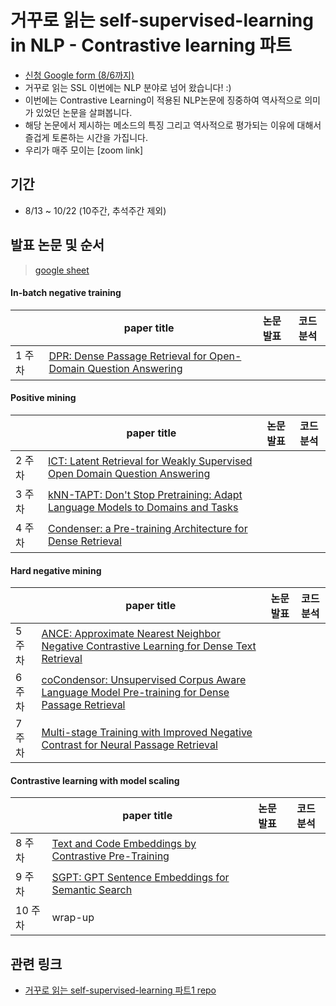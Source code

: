 # 거꾸로 읽는 self-supervised-learning in NLP - Contrastive learning 파트

- [신청 Google form (8/6까지)](https://docs.google.com/forms/d/1kHKbNFMOPAo5ZxirlgoTr4L4eu1AeeEXIergfTyiLyg)
- 거꾸로 읽는 SSL 이번에는 NLP 분야로 넘어 왔습니다! :)
- 이번에는 Contrastive Learning이 적용된 NLP논문에 징중하여 역사적으로 의미가 있었던 논문을 살펴봅니다. 
- 해당 논문에서 제시하는 메소드의 특징 그리고 역사적으로 평가되는 이유에 대해서 즐겁게 토론하는 시간을 가집니다. 
- 우리가 매주 모이는 [zoom link]

## 기간
- 8/13 ~ 10/22 (10주간, 추석주간 제외)

## 발표 논문 및 순서
> [google sheet](https://docs.google.com/spreadsheets/d/1P-pACgU9G0xq6M9Gufad-3tLUBavSMyUL0NIdd6TVH8/edit#gid=360530169)

#### In-batch negative training
| | paper title | 논문 발표 | 코드 분석
-- | -- | -- | --
1 주차 | [DPR: Dense Passage Retrieval for Open-Domain Question Answering](https://arxiv.org/abs/2004.04906) |   |  

#### Positive mining
| | paper title | 논문 발표 | 코드 분석
-- | -- | -- | --
2 주차 | [ICT:  Latent Retrieval for Weakly Supervised Open Domain Question Answering](https://arxiv.org/abs/1906.00300) |   |  
3 주차 | [kNN-TAPT: Don't Stop Pretraining: Adapt Language Models to Domains and Tasks](https://aclanthology.org/2020.acl-main.740/)	 |   |  
4 주차 | [Condenser: a Pre-training Architecture for Dense Retrieval](https://aclanthology.org/2021.emnlp-main.75.pdf)|   |  


#### Hard negative mining
| | paper title | 논문 발표 | 코드 분석
-- | -- | -- | --
5 주차 | [ANCE: Approximate Nearest Neighbor Negative Contrastive Learning for Dense Text Retrieval](https://arxiv.org/abs/2007.00808)|   |  
6 주차 | [coCondensor: Unsupervised Corpus Aware Language Model Pre-training for Dense Passage Retrieval](https://arxiv.org/abs/2108.05540) |   |  
7 주차 | [Multi-stage Training with Improved Negative Contrast for Neural Passage Retrieval](https://aclanthology.org/2021.emnlp-main.492/) |   |  

#### Contrastive learning with model scaling
| | paper title | 논문 발표 | 코드 분석
-- | -- | -- | --
8 주차 | [Text and Code Embeddings by Contrastive Pre-Training](https://arxiv.org/abs/2201.10005) |   |  
9 주차 | [SGPT: GPT Sentence Embeddings for Semantic Search](https://arxiv.org/abs/2202.08904) |   |  
10 주차 | wrap-up | |

## 관련 링크
- [거꾸로 읽는 self-supervised-learning 파트1 repo](https://github.com/jwkanggist/self-supervised-learning-narratives-1)
